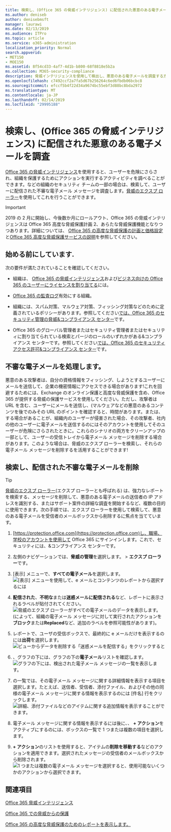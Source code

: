 ```yaml
---
title: 検索し、(Office 365 の脅威インテリジェンス) に配信された悪意のある電子メールを調査
ms.author: deniseb
author: denisebmsft
manager: laurawi
ms.date: 02/13/2019
ms.audience: ITPro
ms.topic: article
ms.service: o365-administration
localization_priority: Normal
search.appverid:
- MET150
- MOE150
ms.assetid: 8f54cd33-4af7-4d1b-b800-68f8818e5b2a
ms.collection: M365-security-compliance
description: 脅威インテリジェンスを使用して検出し、悪意のある電子メールを調査する方法について説明します。
ms.openlocfilehash: c7492ccf2a7fa5d67b256264c6ed6fbdb06bcbc8
ms.sourcegitcommit: efccf5b4f22d34a9674bc55ebf3d88bc8bda2972
ms.translationtype: MT
ms.contentlocale: ja-JP
ms.lasthandoff: 02/14/2019
ms.locfileid: "29995188"
---
```

# <a name="find-and-investigate-malicious-email-that-was-delivered-office-365-threat-intelligence"></a>検索し、(Office 365 の脅威インテリジェンス) に配信された悪意のある電子メールを調査

[Office 365 の脅威インテリジェンス](office-365-ti.md)を使用すると、ユーザーを危険にさらされ、組織を保護するためにアクションを実行するアクティビティを調べることができます。などの組織のセキュリティ チームの一部の場合は、検索して、ユーザーに配信された不審な電子メール メッセージを調査します。[脅威のエクスプ ローラー](get-started-with-ti.md#threat-explorer)を使用してこれを行うことができます。
  
> [!IMPORTANT]
> 2019 の 2 月に開始し、今後数か月にロールアウト、Office 365 の脅威インテリジェンスは Office 365 高度な脅威保護計画 2、あらたな脅威保護機能となりつつあります。詳細については、 [Office 365 の高度な脅威保護の計画と価格設定](https://products.office.com/exchange/advance-threat-protection)と[Office 365 高度な脅威保護サービスの説明](https://docs.microsoft.com/office365/servicedescriptions/office-365-advanced-threat-protection-service-description)を参照してください。
  
## <a name="before-you-begin"></a>始める前にしています.

次の要件が満たされていることを確認してください。
  
- 組織は、 [Office 365 の脅威インテリジェンス](office-365-ti.md)および[ビジネス向けの Office 365 のユーザーにライセンスを割り当てる](https://support.office.com/article/997596b5-4173-4627-b915-36abac6786dc)には。
    
- [Office 365 の監査ログ](turn-audit-log-search-on-or-off.md)有効にする組織。 
    
- 組織には、スパム対策、マルウェア対策、フィッシング対策などのために定義されているポリシーがあります。参照してください[では、Office 365 のセキュリティ管理の脅威&amp;コンプライアンス センター](threat-management.md)です。
    
- Office 365 のグローバル管理者またはセキュリティ管理者またはセキュリティに割り当てられている検索とパージのロールのいずれかがある&amp;コンプライアンス センターです。参照してください[では、Office 365 のセキュリティ アクセス許可&amp;コンプライアンス センター](permissions-in-the-security-and-compliance-center.md)です。
    
## <a name="dealing-with-suspicious-emails"></a>不審な電子メールを処理します。

悪意のある攻撃者は、自分の資格情報をフィッシング、しようとするユーザーにメールを送信して、企業の機密情報にアクセスできる場合があります!これを回避するためには、Exchange のオンライン保護と高度な脅威保護を含め、Office 365 が提供する脅威の保護サービスを使用してください。ただし、攻撃者は URL を含む、ユーザーにメールを送信し、(マルウェアなどの悪意のあるコンテンツを後でのみその URL のポイントを確認すると、時間があります。または、する場合があることが、組織内のユーザーが侵害された場合、その攻撃者、社内の他のユーザーに電子メールを送信するのにはそのアカウントを使用してそのユーザーが危険にさらされたときに。これらのシナリオの両方をクリーンアップの一部として、ユーザーの受信トレイから電子メール メッセージを削除する場合があります。このような場合は、脅威のエクスプ ローラーを検索し、それらの電子メール メッセージを削除するを活用することができます!
  
## <a name="find-and-delete-suspicious-email-that-was-delivered"></a>検索し、配信された不審な電子メールを削除

> [!TIP]
> [脅威のエクスプ ローラー](get-started-with-ti.md#threat-explorer)(エクスプ ローラーとも呼ばれる) は、強力なレポートを検索する、メッセージを削除して、悪意のある電子メールの送信者の IP アドレスを識別する、またはサポート案件の詳細な調査を開始するなど、複数の目的に使用できます。次の手順では、エクスプ ローラーを使用して検索して、悪意のある電子メールを受信者のメールボックスから削除するに焦点を当てています。 
  
1. [https://protection.office.com](https://protection.office.com)し、職場、学校のアカウントを使用して Office 365 にサインインします。これで、セキュリティには、&amp;コンプライアンス センターです。 
    
2. 左側のナビゲーションでは、**脅威の管理**を選択します。 \> **エクスプ ローラー**です。
    
3. [表示] メニューで、**すべての電子メール**を選択します。<br/>![[表示] メニューを使用して、e メールとコンテンツのレポートから選択するには](media/d39013ff-93b6-42f6-bee5-628895c251c2.png)
  
4. **配信された**、**不明な**または**迷惑メールに配信される**など、レポートに表示されるラベルが貼付されてください。<br/>![脅威のエクスプ ローラーがすべての電子メールのデータを表示します。](media/208826ed-a85e-446f-b276-b5fdc312fbcb.png)<br/>(によって、組織の電子メール メッセージに対して実行されたアクションを**ブロック**または**Replaced**など、追加のラベルを参照可能性があります)。
    
5. レポートで、ユーザの受信ボックスで、最終的に e メールだけを表示するのには**出荷**を選択します。<br/>![ビューからデータを削除する「迷惑メールを配信する」をクリックすると](media/e6fb2e47-461e-4f6f-8c65-c331bd858758.png)
  
6. 、グラフの下には、グラフの下の**電子メール**リストを確認します。<br/>![グラフの下には、検出された電子メール メッセージの一覧を表示します。](media/dfb60590-1236-499d-97da-86c68621e2bc.png)
  
7. の一覧では、その電子メール メッセージに関する詳細情報を表示する項目を選択します。たとえば、送信者、受信者、添付ファイル、およびその他の同様の電子メール メッセージに関する情報を表示するのには [件名] 行をクリックします。<br/>![詳細、添付ファイルなどのアイテムに関する追加情報を表示することができます。](media/5a5707c3-d62a-4610-ae7b-900fff8708b2.png)
  
8. 電子メール メッセージに関する情報を表示するには後に、、 **+ アクション**をアクティブにするのには、ボックスの一覧で 1 つまたは複数の項目を選択します。
    
9. **+ アクション**のリストを使用すると、アイテムの**削除を移動する**などのアクションを適用できます。選択されたメッセージの受信者のメールボックスから削除されます。<br/>![1 つまたは複数の電子メール メッセージを選択すると、使用可能ないくつかのアクションから選択できます。](media/ef12e10c-60a7-4f66-8f76-68d77ae26de1.png)
  
## <a name="related-topics"></a>関連項目

[Office 365 脅威インテリジェンス](office-365-ti.md)
  
[Office 365 での脅威からの保護](protect-against-threats.md)
  
[Office 365 の高度な脅威保護のためのレポートを表示します。](view-reports-for-atp.md)
  

